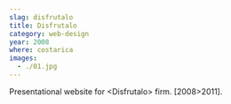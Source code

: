 ```yaml
---
slag: disfrutalo
title: Disfrutalo
category: web-design
year: 2008
where: costarica
images:
  - ./01.jpg
---
```


Presentational website for &lt;Disfrutalo&gt; firm.
[2008>2011].
